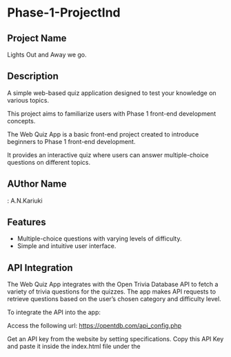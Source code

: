 # Phase-1-ProjectInd

## Project Name
Lights Out and Away we go.
## Description
A simple web-based quiz application designed to test your knowledge on various topics. 

This project aims to familiarize users with Phase 1 front-end development concepts.

The Web Quiz App is a basic front-end project created to introduce beginners to Phase 1 front-end development. 

It provides an interactive quiz where users can answer multiple-choice questions on different topics.

## AUthor Name
<NAME>: A.N.Kariuki


## Features

- Multiple-choice questions with varying levels of difficulty.
- Simple and intuitive user interface.



## API Integration


The Web Quiz App integrates with the Open Trivia Database API to fetch a variety of trivia questions for the quizzes. The app makes API requests to retrieve questions based on the user’s chosen category and difficulty level.

To integrate the API into the app:

Access the following url: https://opentdb.com/api_config.php

Get an API key from the website by setting specifications. 
Copy this API Key and paste it inside the index.html file under the <script> tag
The API will return a JSON object containing information about the question asked. This includes the correct.
In order for the answers to appear correctly, you need to use the data-correct attribute.


For our site, we’ve settled on 40 questions and the topic to be tested is musical knowledge.

Open the script.js file in the project directory.
Replace our API Key in the API request URL with our actual API key in the script.js code when making the fetch request.
We have created a function called displayQuestion() which takes one parameter as input i.e.,
the number of questions that needs to be displayed at once. We are calling this function when the page
loads initially so that the first few questions can be shown immediately without waiting until they're answered.
loads initially so that the first batch of questions gets loaded upfront without any delay. The next time
a new question is requested, the previous answer options would remain visible until they are selected again.

This ensures that users can see their selections even after refreshing the browser window.
Next step involves creating another function called checkAnswer(). 

It receives two parameters;
1st paramter is the id of the button clicked & second parameter is the value of the option
selected by user. Inside this function there exists logic to compare if the user has answered the current
question properly based upon whether he selects the right option or not. 

## Project Setup Instructions
Clone or download the repository onto your local machine using git clone command.
Run npm install to get all dependencies required to run the program locally
Run gulp serve --open to open the live server on localhost port 3000


## Technologies Used
HTML5 - Hypertext Markup Language
CSS3 – Cascading Style Sheets
JavaScript ES6+
Node Package Manager (NPM)
Git Version Control System
Visual Studio Code Editor

## Contact
<NAME>: A.N.Kariuki
<Email>:annette.kariuki@student.moringaschool.com
<Github>: https://github.com/KariukiSAN

## License Information
MIT License Copyright(c)2021
Permission is hereby granted, free of charge, to any person obtaining a copyofthis softwareand associated documentation files(the "Software"),to dealing the Software without restriction, includingwithout limitation the rights. 







